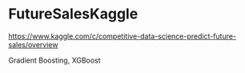 # FutureSalesKaggle

https://www.kaggle.com/c/competitive-data-science-predict-future-sales/overview

Gradient Boosting, XGBoost
